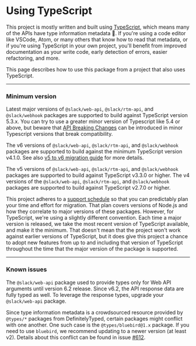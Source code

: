 # Using TypeScript

This project is mostly written and built using [TypeScript](https://www.typescriptlang.org/), which means many of the APIs have type information metadata 🎉. If you're using a code editor like VSCode, Atom, or many others that know how to read that metadata, or if you're using TypeScript in your own project, you'll benefit from improved documentation as your write code, early detection of errors, easier refactoring, and more.

This page describes how to use this package from a project that also uses TypeScript.

---

### Minimum version

Latest major versions of `@slack/web-api`, `@slack/rtm-api`, and `@slack/webhook` packages are supported to build against TypeScript version 5.3.x. You can try to use a greater minor version of Typescript like 5.4 or above, but beware that [API Breaking Changes](https://github.com/microsoft/TypeScript/wiki/API-Breaking-Changes) can be introduced in minor Typescript versions that break compatibility.

The v6 versions of `@slack/web-api`, `@slack/rtm-api`, and `@slack/webhook` packages are supported to build against the minimum TypeScript version v4.1.0. See also [v5 to v6 migration guide](/tools/node-slack-sdk/migration/migrating-to-v6) for more details.

The v5 versions of `@slack/web-api`, `@slack/rtm-api`, and `@slack/webhook` packages are supported to build against TypeScript v3.3.0 or higher. The v4 versions of the `@slack/web-api`, `@slack/rtm-api`, and `@slack/webhook` packages are supported to build against TypeScript v2.7.0 or higher.

This project adheres to a [support schedule](/tools/node-slack-sdk/support-schedule) so that you can predictably plan your time and effort for migration. That plan covers versions of Node.js and how they correlate to major versions of these packages. However, for TypeScript, we're using a slightly different convention. Each time a major version is released, we take the most recent version of TypeScript available, and make it the minimum. That doesn't mean that the project won't work against earlier versions of TypeScript, but it does give this project a chance to adopt new features from up to and including that version of TypeScript throughout the time that the major version of the package is supported.

---

### Known issues

The `@slack/web-api` package used to provide types only for Web API arguments until version 6.2 release. Since v6.2, the API response data are fully typed as well. To leverage the response types, upgrade your `@slack/web-api` package.

Since type information metadata is a crowdsourced resource provided by `@types/*` packages from DefinitelyTyped, certain packages might conflict with one another. One such case is the `@types/bluebird@1.x` package. If you need to use `bluebird`, we recommend updating to a newer version (at least v2). Details about this conflict can be found in issue [#612](https://github.com/slackapi/node-slack-sdk/issues/612).
